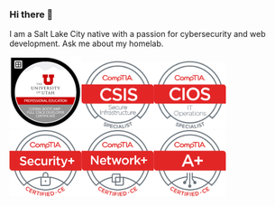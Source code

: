 ### Hi there 👋

<!--
**dotdlew/dotdlew** is a ✨ _special_ ✨ repository because its `README.md` (this file) appears on your GitHub profile.

Here are some ideas to get you started:

- 🔭 I’m currently working on ...
- 🌱 I’m currently learning ...
- 👯 I’m looking to collaborate on ...
- 🤔 I’m looking for help with ...
- 💬 Ask me about ...
- 📫 How to reach me: ...
- 😄 Pronouns: ...
- ⚡ Fun fact: ...

![alt text](https://github.com/dotdlew/dotdlew/blob/main/256x-coding-bootcamp-full-stack-developer-certificate.1.png?raw=true)
-->
I am a Salt Lake City native with a passion for cybersecurity and web development. Ask me about my homelab.

<img src="assets/images/UofU-VIRT-BO-FSF-PT-01-2021-U-B/256x-coding-bootcamp-full-stack-developer-certificate.1.png" width="128"><img src="assets\images\CSIS Certified CE\CSIS Logo Certified CE.png" width="128"><img src="assets\images\CIOS Certified CE\CIOS Logo Certified CE.png" width="128"><img src="assets/images/SecurityPlus%20Certified%20CE/SecurityPlus%20Logo%20Certified%20CE.png" width="128"><img src="assets/images/NetworkPlus%20Certified%20CE/NetworkPlus%20Logo%20Certified%20CE.png" width="128"><img src="assets/images/APlus%20Certified%20CE/APlus%20Logo%20Certified%20CE.png" width="128">
